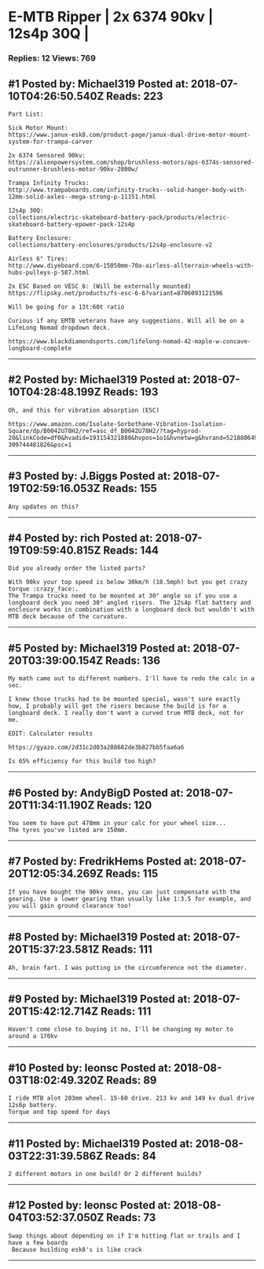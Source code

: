 # E-MTB Ripper &#124; 2x 6374 90kv &#124; 12s4p 30Q &#124;

### Replies: 12 Views: 769

## \#1 Posted by: Michael319 Posted at: 2018-07-10T04:26:50.540Z Reads: 223

```
Part List:

Sick Motor Mount:
https://www.janux-esk8.com/product-page/janux-dual-drive-motor-mount-system-for-trampa-carver

2x 6374 Sensored 90kv:
https://alienpowersystem.com/shop/brushless-motors/aps-6374s-sensored-outrunner-brushless-motor-90kv-2800w/

Trampa Infinity Trucks:
http://www.trampaboards.com/infinity-trucks--solid-hanger-body-with-12mm-solid-axles--mega-strong-p-11151.html

12s4p 30Q:
collections/electric-skateboard-battery-pack/products/electric-skateboard-battery-epower-pack-12s4p

Battery Enclosure:
collections/battery-enclosures/products/12s4p-enclosure-v2

Airless 6" Tires:
http://www.diyeboard.com/6-15050mm-70a-airless-allterrain-wheels-with-hubs-pulleys-p-587.html

2x ESC Based on VESC 6: (Will be externally mounted)
https://flipsky.net/products/fs-esc-6-6?variant=8706093121596

Will be going for a 13t:60t ratio

Curious if any EMTB veterans have any suggestions. Will all be on a LifeLong Nomad dropdown deck.

https://www.blackdiamondsports.com/lifelong-nomad-42-maple-w-concave-longboard-complete
```

---
## \#2 Posted by: Michael319 Posted at: 2018-07-10T04:28:48.199Z Reads: 193

```
Oh, and this for vibration absorption (ESC)

https://www.amazon.com/Isolate-Sorbothane-Vibration-Isolation-Square/dp/B0042U78H2/ref=asc_df_B0042U78H2/?tag=hyprod-20&linkCode=df0&hvadid=193154321880&hvpos=1o1&hvnetw=g&hvrand=5218806494670815854&hvpone=&hvptwo=&hvqmt=&hvdev=c&hvdvcmdl=&hvlocint=&hvlocphy=9011778&hvtargid=pla-309744481826&psc=1
```

---
## \#3 Posted by: J.Biggs Posted at: 2018-07-19T02:59:16.053Z Reads: 155

```
Any updates on this?
```

---
## \#4 Posted by: rich Posted at: 2018-07-19T09:59:40.815Z Reads: 144

```
Did you already order the listed parts?

With 90kv your top speed is below 30km/h (18.5mph) but you get crazy torque :crazy_face:.
The Trampa trucks need to be mounted at 30° angle so if you use a longboard deck you need 30° angled risers. The 12s4p flat battery and enclosure works in combination with a longboard deck but wouldn't with MTB deck because of the curvature.
```

---
## \#5 Posted by: Michael319 Posted at: 2018-07-20T03:39:00.154Z Reads: 136

```
My math came out to different numbers. I'll have to redo the calc in a sec. 

I knew those trucks had to be mounted special, wasn't sure exactly how, I probably will get the risers because the build is for a longboard deck. I really don't want a curved true MTB deck, not for me.

EDIT: Calculator results

https://gyazo.com/2d31c2d03a288682de3b827bb5faa6a6

Is 65% efficiency for this build too high?
```

---
## \#6 Posted by: AndyBigD Posted at: 2018-07-20T11:34:11.190Z Reads: 120

```
You seem to have put 478mm in your calc for your wheel size...
The tyres you've listed are 150mm.
```

---
## \#7 Posted by: FredrikHems Posted at: 2018-07-20T12:05:34.269Z Reads: 115

```
If you have bought the 90kv ones, you can just compensate with the gearing. Use a lower gearing than usually like 1:3.5 for example, and you will gain ground clearance too!
```

---
## \#8 Posted by: Michael319 Posted at: 2018-07-20T15:37:23.581Z Reads: 111

```
Ah, brain fart. I was putting in the circumference not the diameter.
```

---
## \#9 Posted by: Michael319 Posted at: 2018-07-20T15:42:12.714Z Reads: 111

```
Haven't come close to buying it no, I'll be changing my motor to around a 170kv
```

---
## \#10 Posted by: leonsc Posted at: 2018-08-03T18:02:49.320Z Reads: 89

```
I ride MTB alot 203mm wheel. 15-60 drive. 213 kv and 149 kv dual drive 12s6p battery. 
Torque and top speed for days
```

---
## \#11 Posted by: Michael319 Posted at: 2018-08-03T22:31:39.586Z Reads: 84

```
2 different motors in one build? Or 2 different builds?
```

---
## \#12 Posted by: leonsc Posted at: 2018-08-04T03:52:37.050Z Reads: 73

```
Swap things about depending on if I'm hitting flat or trails and I have a few boards
 Because building esk8's is like crack
```

---
